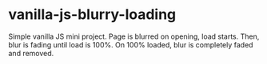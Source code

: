 # vanilla-js-blurry-loading

Simple vanilla JS mini project. Page is blurred on opening, load starts. 
Then, blur is fading until load is 100%. On 100% loaded, blur is completely faded and removed.
